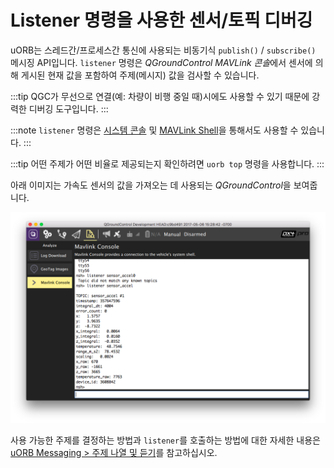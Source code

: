 # Listener 명령을 사용한 센서/토픽 디버깅

uORB는 스레드간/프로세스간 통신에 사용되는 비동기식 `publish()` / `subscribe()` 메시징 API입니다. `listener` 명령은 *QGroundControl MAVLink 콘솔*에서 센서에 의해 게시된 현재 값을 포함하여 주제(메시지) 값을 검사할 수 있습니다.

:::tip
 QGC가 무선으로 연결(예: 차량이 비행 중일 때)시에도 사용할 수 있기 때문에 강력한 디버깅 도구입니다.
:::

:::note
`listener` 명령은 [시스템 콘솔](../debug/system_console.md) 및 [MAVLink Shell](../debug/mavlink_shell.md)을 통해서도 사용할 수 있습니다.
:::

:::tip
어떤 주제가 어떤 비율로 제공되는지 확인하려면 `uorb top` 명령을 사용합니다.
:::

아래 이미지는 가속도 센서의 값을 가져오는 데 사용되는 *QGroundControl*을 보여줍니다.

![QGC MAVLink 콘솔](../../assets/gcs/qgc_mavlink_console_listener_command.png)

사용 가능한 주제를 결정하는 방법과 `listener`를 호출하는 방법에 대한 자세한 내용은 [uORB Messaging > 주제 나열 및 듣기](../middleware/uorb.md#listing-topics-and-listening-in)를 참고하십시오.
